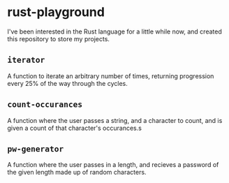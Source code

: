 # rust-playground

I've been interested in the Rust language for a little while now, and created this repository to store my projects.

## `iterator`
A function to iterate an arbitrary number of times, returning progression every 25% of the way through the cycles.

## `count-occurances`
A function where the user passes a string, and a character to count, and is given a count of that character's occurances.s

## `pw-generator`
A function where the user passes in a length, and recieves a password of the given length made up of random characters.